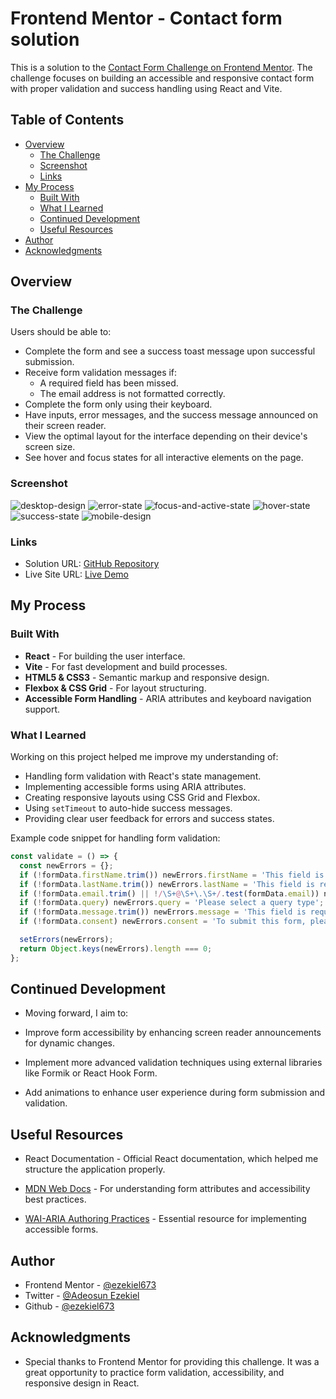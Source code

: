 # Frontend Mentor - Contact form solution
This is a solution to the [Contact Form Challenge on Frontend Mentor](https://www.frontendmentor.io/challenges/contact-form--G-hYlqKJj). The challenge focuses on building an accessible and responsive contact form with proper validation and success handling using React and Vite.

## Table of Contents

- [Overview](#overview)
  - [The Challenge](#the-challenge)
  - [Screenshot](#screenshot)
  - [Links](#links)
- [My Process](#my-process)
  - [Built With](#built-with)
  - [What I Learned](#what-i-learned)
  - [Continued Development](#continued-development)
  - [Useful Resources](#useful-resources)
- [Author](#author)
- [Acknowledgments](#acknowledgments)

## Overview

### The Challenge

Users should be able to:

- Complete the form and see a success toast message upon successful submission.
- Receive form validation messages if:
  - A required field has been missed.
  - The email address is not formatted correctly.
- Complete the form only using their keyboard.
- Have inputs, error messages, and the success message announced on their screen reader.
- View the optimal layout for the interface depending on their device's screen size.
- See hover and focus states for all interactive elements on the page.

### Screenshot

![desktop-design](screenshot/desktop-design.jpg)
![error-state](screenshot/error-state.jpg)
![focus-and-active-state](screenshot/focus-and-active-state.jpg)
![hover-state](screenshot/hover-state.jpg)
![success-state](screenshot/success-state.jpg)
![mobile-design](screenshot/mobile-design.jpg)

### Links

- Solution URL: [GitHub Repository](https://github.com/ezekiel673/contact-form-main)
- Live Site URL: [Live Demo](https://your-live-site-url.com)

## My Process

### Built With

- **React** - For building the user interface.
- **Vite** - For fast development and build processes.
- **HTML5 & CSS3** - Semantic markup and responsive design.
- **Flexbox & CSS Grid** - For layout structuring.
- **Accessible Form Handling** - ARIA attributes and keyboard navigation support.

### What I Learned

Working on this project helped me improve my understanding of:

- Handling form validation with React's state management.
- Implementing accessible forms using ARIA attributes.
- Creating responsive layouts using CSS Grid and Flexbox.
- Using `setTimeout` to auto-hide success messages.
- Providing clear user feedback for errors and success states.

Example code snippet for handling form validation:

```jsx
const validate = () => {
  const newErrors = {};
  if (!formData.firstName.trim()) newErrors.firstName = 'This field is required';
  if (!formData.lastName.trim()) newErrors.lastName = 'This field is required';
  if (!formData.email.trim() || !/\S+@\S+\.\S+/.test(formData.email)) newErrors.email = 'Please enter a valid email address';
  if (!formData.query) newErrors.query = 'Please select a query type';
  if (!formData.message.trim()) newErrors.message = 'This field is required';
  if (!formData.consent) newErrors.consent = 'To submit this form, please consent to being contacted';

  setErrors(newErrors);
  return Object.keys(newErrors).length === 0;
};

```

## Continued Development
- Moving forward, I aim to:

- Improve form accessibility by enhancing screen reader announcements for dynamic changes.

- Implement more advanced validation techniques using external libraries like Formik or React Hook Form.

- Add animations to enhance user experience during form submission and validation.

## Useful Resources
- React Documentation - Official React documentation, which helped me structure the application properly.

- [MDN Web Docs](https://developer.mozilla.org/) - For understanding form attributes and accessibility best practices.

- [WAI-ARIA Authoring Practices](https://www.w3.org/WAI/ARIA/apg/) - Essential resource for implementing accessible forms.

## Author

- Frontend Mentor - [@ezekiel673](https://www.frontendmentor.io/profile/ezekiel673)
- Twitter - [@Adeosun Ezekiel](https://twitter.com/yeshua_codeit)
- Github - [@ezekiel673](https://twitter.com/yeshua_codeit)

## Acknowledgments
- Special thanks to Frontend Mentor for providing this challenge. It was a great opportunity to practice form validation, accessibility, and responsive design in React.